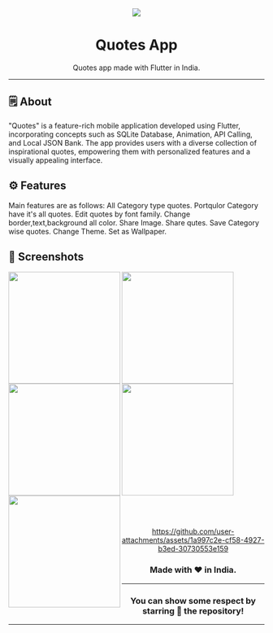 
<div align="center">

<img src="https://github.com/user-attachments/assets/01676cba-cca4-44e7-9344-9f5c70485dde">


# **Quotes App**
Quotes app made with Flutter in India.

---

</div>



## 🗒 About

"Quotes" is a feature-rich mobile application developed using Flutter, incorporating concepts
such as SQLite Database, Animation, API Calling, and Local JSON Bank. The app provides
users with a diverse collection of inspirational quotes, empowering them with personalized
features and a visually appealing interface.

## ⚙️ Features
Main features are as follows:
All Category type quotes.
Portqulor Category have it's all quotes.
Edit quotes by font family.
Change border,text,background all color.
Share Image.
Share qutes.
Save Category wise quotes.
Change Theme.
Set as Wallpaper.
## 📲 Screenshots

<img align="left" src="https://github.com/user-attachments/assets/01676cba-cca4-44e7-9344-9f5c70485dde" width="220px">
<img align="left" src="https://github.com/user-attachments/assets/b688165f-8d22-49a4-b424-147d663efcd9" width="220px">
<img src="https://github.com/user-attachments/assets/7a1269a4-34a4-441d-9905-beea25e97fd7" width="220px">

<img align="left" src="https://github.com/user-attachments/assets/bc53cf51-a640-43c0-a419-2436c659c7f2" width="220px">
<img align="left" src="https://github.com/user-attachments/assets/e92cc52e-ef4a-4965-9001-11afd811f775" width="220px">


<br><br>



<div align="center">


https://github.com/user-attachments/assets/1a997c2e-cf58-4927-b3ed-30730553e159


### Made with ❤️ in India.
---
### You can show some respect by starring 🌟 the repository!
---
</div>
